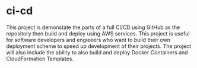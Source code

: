 # ci-cd
This project is demonstate the parts of a full CI/CD using GitHub as the repository then build and deploy using AWS services. This project is useful for software developers and engieeers who want to build their own deployment scheme to speed up development of their projects.  The project will also include the ability to also build and deploy Docker Containers and CloudFormation Templates.
